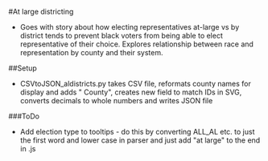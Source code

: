 #At large districting
- Goes with story about how electing representatives at-large vs by district tends to prevent black voters from being able to elect representative of their choice. Explores relationship between race and representation by county and their system.

##Setup
- CSVtoJSON_aldistricts.py takes CSV file, reformats county names for display and adds " County", creates new field to match IDs in SVG, converts decimals to whole numbers and writes JSON file

###ToDo
- Add election type to tooltips - do this by converting ALL_AL etc. to just the first word and lower case in parser and just add "at large" to the end in .js

